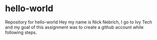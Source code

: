 # hello-world
Repository for hello-world
Hey my name is Nick Nebrich, I go to Ivy Tech and my goal of this assignment was to create a github account while following steps.
